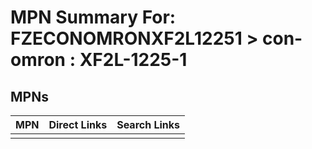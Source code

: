 



# MPN Summary For: FZECONOMRONXF2L12251 > con-omron : XF2L-1225-1

## MPNs
  

|MPN|Direct Links|Search Links|
| :--- | :--- | :--- |
||||
